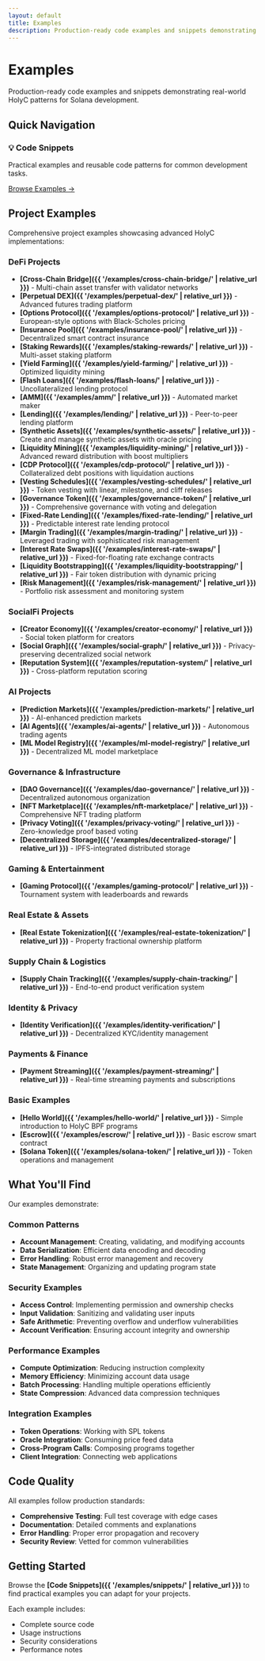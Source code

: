 ```yaml
---
layout: default
title: Examples
description: Production-ready code examples and snippets demonstrating real-world patterns
---
```


# Examples

Production-ready code examples and snippets demonstrating real-world HolyC patterns for Solana development.

## Quick Navigation

<div class="content-grid">
  <div class="feature-card">
    <h3>💡 Code Snippets</h3>
    <p>Practical examples and reusable code patterns for common development tasks.</p>
    <a href="{{ '/examples/snippets/' | relative_url }}" class="card-link">Browse Examples →</a>
  </div>
</div>

## Project Examples

Comprehensive project examples showcasing advanced HolyC implementations:

### DeFi Projects
- **[Cross-Chain Bridge]({{ '/examples/cross-chain-bridge/' | relative_url }})** - Multi-chain asset transfer with validator networks
- **[Perpetual DEX]({{ '/examples/perpetual-dex/' | relative_url }})** - Advanced futures trading platform
- **[Options Protocol]({{ '/examples/options-protocol/' | relative_url }})** - European-style options with Black-Scholes pricing
- **[Insurance Pool]({{ '/examples/insurance-pool/' | relative_url }})** - Decentralized smart contract insurance
- **[Staking Rewards]({{ '/examples/staking-rewards/' | relative_url }})** - Multi-asset staking platform
- **[Yield Farming]({{ '/examples/yield-farming/' | relative_url }})** - Optimized liquidity mining
- **[Flash Loans]({{ '/examples/flash-loans/' | relative_url }})** - Uncollateralized lending protocol
- **[AMM]({{ '/examples/amm/' | relative_url }})** - Automated market maker
- **[Lending]({{ '/examples/lending/' | relative_url }})** - Peer-to-peer lending platform
- **[Synthetic Assets]({{ '/examples/synthetic-assets/' | relative_url }})** - Create and manage synthetic assets with oracle pricing
- **[Liquidity Mining]({{ '/examples/liquidity-mining/' | relative_url }})** - Advanced reward distribution with boost multipliers
- **[CDP Protocol]({{ '/examples/cdp-protocol/' | relative_url }})** - Collateralized debt positions with liquidation auctions
- **[Vesting Schedules]({{ '/examples/vesting-schedules/' | relative_url }})** - Token vesting with linear, milestone, and cliff releases
- **[Governance Token]({{ '/examples/governance-token/' | relative_url }})** - Comprehensive governance with voting and delegation
- **[Fixed-Rate Lending]({{ '/examples/fixed-rate-lending/' | relative_url }})** - Predictable interest rate lending protocol
- **[Margin Trading]({{ '/examples/margin-trading/' | relative_url }})** - Leveraged trading with sophisticated risk management
- **[Interest Rate Swaps]({{ '/examples/interest-rate-swaps/' | relative_url }})** - Fixed-for-floating rate exchange contracts
- **[Liquidity Bootstrapping]({{ '/examples/liquidity-bootstrapping/' | relative_url }})** - Fair token distribution with dynamic pricing
- **[Risk Management]({{ '/examples/risk-management/' | relative_url }})** - Portfolio risk assessment and monitoring system

### SocialFi Projects
- **[Creator Economy]({{ '/examples/creator-economy/' | relative_url }})** - Social token platform for creators
- **[Social Graph]({{ '/examples/social-graph/' | relative_url }})** - Privacy-preserving decentralized social network
- **[Reputation System]({{ '/examples/reputation-system/' | relative_url }})** - Cross-platform reputation scoring

### AI Projects
- **[Prediction Markets]({{ '/examples/prediction-markets/' | relative_url }})** - AI-enhanced prediction markets
- **[AI Agents]({{ '/examples/ai-agents/' | relative_url }})** - Autonomous trading agents
- **[ML Model Registry]({{ '/examples/ml-model-registry/' | relative_url }})** - Decentralized ML model marketplace

### Governance & Infrastructure
- **[DAO Governance]({{ '/examples/dao-governance/' | relative_url }})** - Decentralized autonomous organization
- **[NFT Marketplace]({{ '/examples/nft-marketplace/' | relative_url }})** - Comprehensive NFT trading platform
- **[Privacy Voting]({{ '/examples/privacy-voting/' | relative_url }})** - Zero-knowledge proof based voting
- **[Decentralized Storage]({{ '/examples/decentralized-storage/' | relative_url }})** - IPFS-integrated distributed storage

### Gaming & Entertainment
- **[Gaming Protocol]({{ '/examples/gaming-protocol/' | relative_url }})** - Tournament system with leaderboards and rewards

### Real Estate & Assets
- **[Real Estate Tokenization]({{ '/examples/real-estate-tokenization/' | relative_url }})** - Property fractional ownership platform

### Supply Chain & Logistics
- **[Supply Chain Tracking]({{ '/examples/supply-chain-tracking/' | relative_url }})** - End-to-end product verification system

### Identity & Privacy
- **[Identity Verification]({{ '/examples/identity-verification/' | relative_url }})** - Decentralized KYC/identity management

### Payments & Finance
- **[Payment Streaming]({{ '/examples/payment-streaming/' | relative_url }})** - Real-time streaming payments and subscriptions

### Basic Examples
- **[Hello World]({{ '/examples/hello-world/' | relative_url }})** - Simple introduction to HolyC BPF programs
- **[Escrow]({{ '/examples/escrow/' | relative_url }})** - Basic escrow smart contract
- **[Solana Token]({{ '/examples/solana-token/' | relative_url }})** - Token operations and management

## What You'll Find

Our examples demonstrate:

### Common Patterns
- **Account Management**: Creating, validating, and modifying accounts
- **Data Serialization**: Efficient data encoding and decoding
- **Error Handling**: Robust error management and recovery
- **State Management**: Organizing and updating program state

### Security Examples
- **Access Control**: Implementing permission and ownership checks
- **Input Validation**: Sanitizing and validating user inputs
- **Safe Arithmetic**: Preventing overflow and underflow vulnerabilities
- **Account Verification**: Ensuring account integrity and ownership

### Performance Examples
- **Compute Optimization**: Reducing instruction complexity
- **Memory Efficiency**: Minimizing account data usage
- **Batch Processing**: Handling multiple operations efficiently
- **State Compression**: Advanced data compression techniques

### Integration Examples
- **Token Operations**: Working with SPL tokens
- **Oracle Integration**: Consuming price feed data
- **Cross-Program Calls**: Composing programs together
- **Client Integration**: Connecting web applications

## Code Quality

All examples follow production standards:

- **Comprehensive Testing**: Full test coverage with edge cases
- **Documentation**: Detailed comments and explanations
- **Error Handling**: Proper error propagation and recovery
- **Security Review**: Vetted for common vulnerabilities

## Getting Started

Browse the **[Code Snippets]({{ '/examples/snippets/' | relative_url }})** to find practical examples you can adapt for your projects.

Each example includes:
- Complete source code
- Usage instructions
- Security considerations
- Performance notes